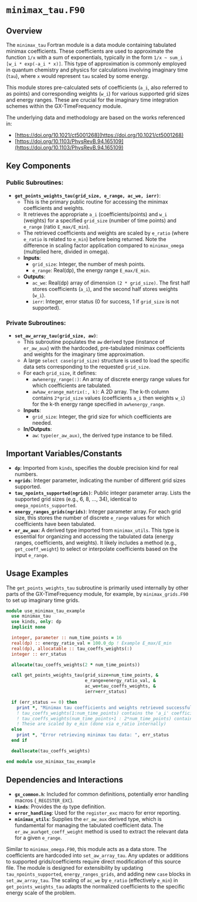 # `minimax_tau.F90`

## Overview

The `minimax_tau` Fortran module is a data module containing tabulated minimax coefficients. These coefficients are used to approximate the function `1/x` with a sum of exponentials, typically in the form `1/x ~ sum_i [w_i * exp(-a_i * x)]`. This type of approximation is commonly employed in quantum chemistry and physics for calculations involving imaginary time (`tau`), where `x` would represent `tau` scaled by some energy.

This module stores pre-calculated sets of coefficients (`a_i`, also referred to as points) and corresponding weights (`w_i`) for various supported grid sizes and energy ranges. These are crucial for the imaginary time integration schemes within the GX-TimeFrequency module.

The underlying data and methodology are based on the works referenced in:
- [https://doi.org/10.1021/ct5001268](https://doi.org/10.1021/ct5001268)
- [https://doi.org/10.1103/PhysRevB.94.165109](https://doi.org/10.1103/PhysRevB.94.165109)

## Key Components

### Public Subroutines:

- **`get_points_weights_tau(grid_size, e_range, ac_we, ierr)`**:
    - This is the primary public routine for accessing the minimax coefficients and weights.
    - It retrieves the appropriate `a_i` (coefficients/points) and `w_i` (weights) for a specified `grid_size` (number of time points) and `e_range` (ratio `E_max/E_min`).
    - The retrieved coefficients and weights are scaled by `e_ratio` (where `e_ratio` is related to `e_min`) before being returned. Note the difference in scaling factor application compared to `minimax_omega` (multiplied here, divided in omega).
    - **Inputs**:
        - `grid_size`: Integer, the number of mesh points.
        - `e_range`: Real(dp), the energy range `E_max/E_min`.
    - **Outputs**:
        - `ac_we`: Real(dp) array of dimension `(2 * grid_size)`. The first half stores coefficients (`a_i`), and the second half stores weights (`w_i`).
        - `ierr`: Integer, error status (0 for success, 1 if `grid_size` is not supported).

### Private Subroutines:

- **`set_aw_array_tau(grid_size, aw)`**:
    - This subroutine populates the `aw` derived type (instance of `er_aw_aux`) with the hardcoded, pre-tabulated minimax coefficients and weights for the imaginary time approximation.
    - A large `select case(grid_size)` structure is used to load the specific data sets corresponding to the requested `grid_size`.
    - For each `grid_size`, it defines:
        - `aw%energy_range(:)`: An array of discrete energy range values for which coefficients are tabulated.
        - `aw%aw_erange_matrix(:, k)`: A 2D array. The k-th column contains `2*grid_size` values (coefficients `a_i` then weights `w_i`) for the k-th energy range specified in `aw%energy_range`.
    - **Inputs**:
        - `grid_size`: Integer, the grid size for which coefficients are needed.
    - **In/Outputs**:
        - `aw`: `type(er_aw_aux)`, the derived type instance to be filled.

## Important Variables/Constants

- **`dp`**: Imported from `kinds`, specifies the double precision kind for real numbers.
- **`ngrids`**: Integer parameter, indicating the number of different grid sizes supported.
- **`tau_npoints_supported(ngrids)`**: Public integer parameter array. Lists the supported grid sizes (e.g., 6, 8, ..., 34), identical to `omega_npoints_supported`.
- **`energy_ranges_grids(ngrids)`**: Integer parameter array. For each grid size, this stores the number of discrete `e_range` values for which coefficients have been tabulated.
- **`er_aw_aux`**: A derived type imported from `minimax_utils`. This type is essential for organizing and accessing the tabulated data (energy ranges, coefficients, and weights). It likely includes a method (e.g., `get_coeff_weight`) to select or interpolate coefficients based on the input `e_range`.

## Usage Examples

The `get_points_weights_tau` subroutine is primarily used internally by other parts of the GX-TimeFrequency module, for example, by `minimax_grids.F90` to set up imaginary time grids.

```fortran
module use_minimax_tau_example
  use minimax_tau
  use kinds, only: dp
  implicit none

  integer, parameter :: num_time_points = 16
  real(dp) :: energy_ratio_val = 100.0_dp ! Example E_max/E_min
  real(dp), allocatable :: tau_coeffs_weights(:)
  integer :: err_status

  allocate(tau_coeffs_weights(2 * num_time_points))

  call get_points_weights_tau(grid_size=num_time_points, &
                              e_range=energy_ratio_val, &
                              ac_we=tau_coeffs_weights, &
                              ierr=err_status)

  if (err_status == 0) then
    print *, "Minimax tau coefficients and weights retrieved successfully."
    ! tau_coeffs_weights(1:num_time_points) contains the 'a_i' coefficients
    ! tau_coeffs_weights(num_time_points+1 : 2*num_time_points) contains the 'w_i' weights
    ! These are scaled by e_min (done via e_ratio internally)
  else
    print *, "Error retrieving minimax tau data: ", err_status
  end if

  deallocate(tau_coeffs_weights)

end module use_minimax_tau_example
```

## Dependencies and Interactions

- **`gx_common.h`**: Included for common definitions, potentially error handling macros (`_REGISTER_EXC`).
- **`kinds`**: Provides the `dp` type definition.
- **`error_handling`**: Used for the `register_exc` macro for error reporting.
- **`minimax_utils`**: Supplies the `er_aw_aux` derived type, which is fundamental for managing the tabulated coefficient data. The `er_aw_aux%get_coeff_weight` method is used to extract the relevant data for a given `e_range`.

Similar to `minimax_omega.F90`, this module acts as a data store. The coefficients are hardcoded into `set_aw_array_tau`. Any updates or additions to supported grids/coefficients require direct modification of this source file. The module is designed for extensibility by updating `tau_npoints_supported`, `energy_ranges_grids`, and adding new `case` blocks in `set_aw_array_tau`.
The scaling of `ac_we` by `e_ratio` (effectively `e_min`) in `get_points_weights_tau` adapts the normalized coefficients to the specific energy scale of the problem.
